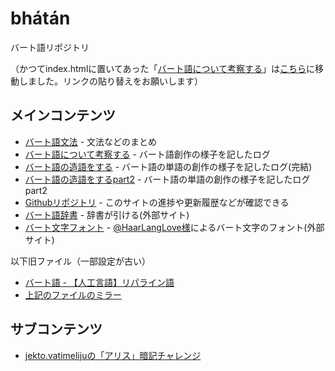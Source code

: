 # bhátán
バート語リポジトリ

（かつてindex.htmlに置いてあった「[バート語について考察する](./investigate.html)」は[こちら](./investigate.html)に移動しました。リンクの貼り替えをお願いします）

## メインコンテンツ
* [バート語文法](grammar.html) - 文法などのまとめ
* [バート語について考察する](./investigate.html) - バート語創作の様子を記したログ
* [バート語の造語をする](http://jurliyuuri.com/bhaataan/coin.html) - バート語の単語の創作の様子を記したログ(完結)
* [バート語の造語をするpart2](http://jurliyuuri.com/bhaataan/coin2.html) - バート語の単語の創作の様子を記したログpart2
* [Githubリポジトリ](https://github.com/jurliyuuri/bhaataan) - このサイトの進捗や更新履歴などが確認できる
* [バート語辞書](https://zpdic.herokuapp.com/dictionary/24) - 辞書が引ける(外部サイト)
* [バート文字フォント](https://haar-you.github.io/BhaataanFont/) - [@HaarLangLove様](https://twitter.com/HaarLangLove)によるバート文字のフォント(外部サイト)

以下旧ファイル（一部設定が古い）
* [バート語 - 【人工言語】リパライン語](https://sites.google.com/site/3tvalineparine/plsnk/bhat)
* [上記のファイルのミラー](http://jurliyuuri.com/bhaataan/bhatan.html)

## サブコンテンツ
* [jekto.vatimelijuの「アリス」暗記チャレンジ](alic.htm)
